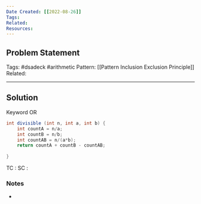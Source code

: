 ```yaml
---
Date Created: [[2022-08-26]]
Tags: 
Related: 
Resources: 
---
```


## Problem Statement


Tags:  #dsadeck  #arithmetic 
Pattern: [[Pattern Inclusion Exclusion Principle]]
Related: 

---

## Solution
Keyword OR
``` java
int divisible (int n, int a, int b) {
	int countA = n/a;
	int countB = n/b;
	int countAB = n/(a*b);
	return countA + countB - countAB;
	
}
```
TC : 
SC : 

### Notes
- 



